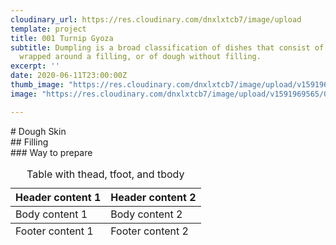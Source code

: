 ```yaml
---
cloudinary_url: https://res.cloudinary.com/dnxlxtcb7/image/upload
template: project
title: 001 Turnip Gyoza
subtitle: Dumpling is a broad classification of dishes that consist of pieces of dough
  wrapped around a filling, or of dough without filling.
excerpt: ''
date: 2020-06-11T23:00:00Z
thumb_image: "https://res.cloudinary.com/dnxlxtcb7/image/upload/v1591969567/001%20Turnip%20Gyoza/Website-Thumb.png"
image: "https://res.cloudinary.com/dnxlxtcb7/image/upload/v1591969565/001%20Turnip%20Gyoza/IMG_0167.jpg"

---
```

\# Dough Skin  
\## Filling  
\### Way to prepare

<table>  
<caption>Table with thead, tfoot, and tbody</caption>  
<thead>  
<tr>  
<th>Header content 1</th>   
<th>Header content 2</th>  
</tr>  
</thead>

<tbody>  
<tr>  
<td>Body content 1</td>  
<td>Body content 2</td>  
</tr>  
</tbody>  
  
<tfoot>  
<tr>  
<td>Footer content 1</td>  
<td>Footer content 2</td>  
</tr>  
</tfoot>  
</table>
